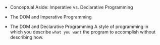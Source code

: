 - Conceptual Aside: Imperative vs. Declarative Programming

- The DOM and Imperative Programming

- The DOM and Declarative Programming
A style of programming in which you describe `what you want` the program to accomplish without describing how.